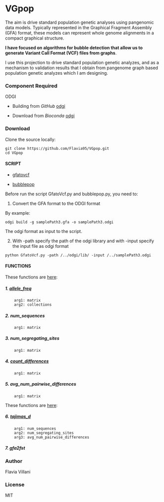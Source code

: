# VGpop

The aim is drive standard population genetic analyses using pangenomic data models.
Typically represented in the Graphical Fragment Assembly (GFA) format, these models can represent whole genome alignments in a compact graphical structure. 

**I have focused on algorithms for bubble detection that allow us to generate Variant Call Format (VCF) files from graphs**.

I use this projection to drive standard population genetic analyzes, and as a mechanism to validation results that I obtain from pangenome graph based population genetic analyzes which I am designing.

### Component Required

ODGI

- Building from *GitHub* [odgi](https://github.com/vgteam/odgi)

- Download from *Bioconda* [odgi](https://anaconda.org/bioconda/odgi)

### Download

Clone the source locally:
```
git clone https://github.com/Flavia95/VGpop.git
cd VGpop
```
#### SCRIPT

- [gfatovcf](/doc/gfatovcf.md)

- [bubblepop](/doc/bubblepop.md)

Before run the script GfatoVcf.py and bubblepop.py, you need to:

1. Convert the GFA format to the ODGI format

By example:
```
odgi build -g samplePath3.gfa -o samplePath3.odgi
```
The odgi format as input to the script.

2. With -path specify the path of the odgi library and with -input specify the input file as odgi format
```
python GfatoVcf.py -path /../odgi/lib/ -input /../samplePath3.odgi
```
#### FUNCTIONS

These functions are [here](/functions/utils.py):

##### 1. [allele_freq](/doc/allele_freq.md)
        arg1: matrix
        arg2: collections
        
##### 2. num_sequences
        arg1: matrix

##### 3. num_segregating_sites
        arg1: matrix

##### 4. [count_differences](/doc/count_differences.md)
        arg1: matrix

##### 5. avg_num_pairwise_differences
        arg1: matrix
These functions are [here](/functions/statistics.py):

##### 6. [tajimas_d](/doc/tajimas_d.md)
        arg1: num_sequences
        arg2: num_segregating_sites
        arg3: avg_num_pairwise_differences 
   
##### 7. gfa2fst

### Author

Flavia Villani

### License

MIT
